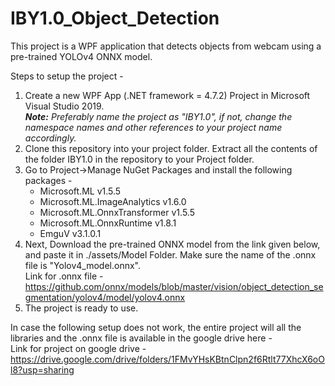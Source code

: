 # IBY1.0_Object_Detection
This project is a WPF application that detects objects from webcam using a pre-trained YOLOv4 ONNX model.                
               
Steps to setup the project -                
  1. Create a new WPF App (.NET framework = 4.7.2) Project in Microsoft Visual Studio 2019.                               
   _**Note:** Preferably name the project as "IBY1.0", if not, change the namespace names and other references to your project name accordingly._                        
  2. Clone this repository into your project folder. Extract all the contents of the folder IBY1.0 in the repository to your Project folder.                
  3. Go to Project->Manage NuGet Packages and install the following packages -                
       - Microsoft.ML v1.5.5               
       - Microsoft.ML.ImageAnalytics v1.6.0                
       - Microsoft.ML.OnnxTransformer v1.5.5               
       - Microsoft.ML.OnnxRuntime v1.8.1               
       - EmguV v3.1.0.1               
  4. Next, Download the pre-trained ONNX model from the link given below, and paste it in ./assets/Model Folder. Make sure the name of the .onnx file is "Yolov4_model.onnx".                
        Link for .onnx file - https://github.com/onnx/models/blob/master/vision/object_detection_segmentation/yolov4/model/yolov4.onnx               
  5. The project is ready to use.                

  In case the following setup does not work, the entire project will all the libraries and the .onnx file is available in the google drive here -               
        Link for project on google drive - https://drive.google.com/drive/folders/1FMvYHsKBtnClpn2f6Rtlt77XhcX6oOl8?usp=sharing               
        
       
